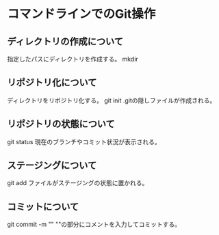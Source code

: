 # コマンドラインでのGit操作
## ディレクトリの作成について
指定したパスにディレクトリを作成する。
mkdir

## リポジトリ化について
ディレクトリをリポジトリ化する。
git init
.gitの隠しファイルが作成される。

## リポジトリの状態について
git status
現在のブランチやコミット状況が表示される。

## ステージングについて
git add
ファイルがステージングの状態に置かれる。

## コミットについて
git commit -m ""
""の部分にコメントを入力してコミットする。